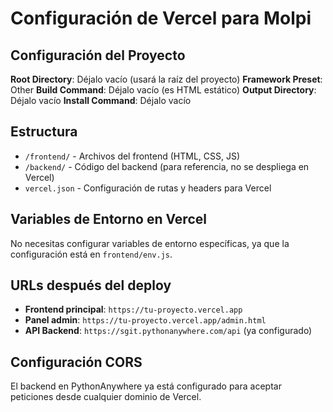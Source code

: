 # Configuración de Vercel para Molpi

## Configuración del Proyecto

**Root Directory**: Déjalo vacío (usará la raíz del proyecto)
**Framework Preset**: Other
**Build Command**: Déjalo vacío (es HTML estático)
**Output Directory**: Déjalo vacío
**Install Command**: Déjalo vacío

## Estructura

- `/frontend/` - Archivos del frontend (HTML, CSS, JS)
- `/backend/` - Código del backend (para referencia, no se despliega en Vercel)
- `vercel.json` - Configuración de rutas y headers para Vercel

## Variables de Entorno en Vercel

No necesitas configurar variables de entorno específicas, ya que la configuración está en `frontend/env.js`.

## URLs después del deploy

- **Frontend principal**: `https://tu-proyecto.vercel.app`
- **Panel admin**: `https://tu-proyecto.vercel.app/admin.html`
- **API Backend**: `https://sgit.pythonanywhere.com/api` (ya configurado)

## Configuración CORS

El backend en PythonAnywhere ya está configurado para aceptar peticiones desde cualquier dominio de Vercel.
